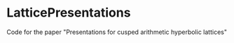 # LatticePresentations
Code for the paper "Presentations for cusped arithmetic hyperbolic lattices"
